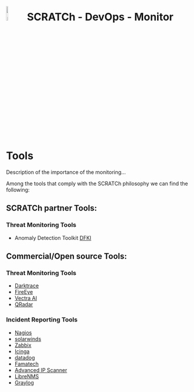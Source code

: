 # <img src="../images/monitor.png" alt ='monitor'  width="10%" > SCRATCh - DevOps - Monitor Tools


Description of the importance of the monitoring...


Among the tools that comply with the SCRATCh philosophy we can find the following:

## **SCRATCh partner Tools**:	


### Threat Monitoring Tools
* Anomaly Detection Toolkit [DFKI]



## **Commercial/Open source Tools**:

### Threat Monitoring Tools
* [Darktrace]
* [FireEye]
* [Vectra AI]
* [QRadar]

### Incident Reporting Tools
* [Nagios]
* [solarwinds]
* [Zabbix]
* [Icinga]
* [datadog]
* [Famatech]
* [Advanced IP Scanner]
* [LibreNMS]
* [Graylog]

[DFKI]: /Monitor/DFKI/README.md 
[datadog]: https://www.datadoghq.com/
[Famatech]: https://www.radmin.es/
[Advanced IP Scanner]: https://www.advanced-ip-scanner.com/es/
[LibreNMS]: https://www.librenms.org/
[Graylog]: https://www.graylog.org/

[Darktrace]: https://www.darktrace.com/
[FireEye]: https://www.fireeye.com/  
[Vectra AI]: https://www.vectra.ai/
[QRadar]: https://www.ibm.com/uk-en/products/qradar-siem
[Nagios]: https://www.nagios.org/
[solarwinds]: https://www.solarwinds.com/
[Zabbix]: https://www.zabbix.com/
[Icinga]: https://icinga.com/
